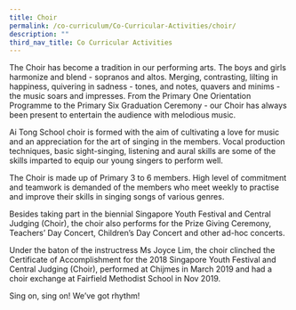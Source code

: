 ```yaml
---
title: Choir
permalink: /co-curriculum/Co-Curricular-Activities/choir/
description: ""
third_nav_title: Co Curricular Activities
---
```

The Choir has become a tradition in our performing arts. The boys and girls harmonize and blend - sopranos and altos. Merging, contrasting, lilting in happiness, quivering in sadness - tones, and notes, quavers and minims - the music soars and impresses. From the Primary One Orientation Programme to the Primary Six Graduation Ceremony - our Choir has always been present to entertain the audience with melodious music. 

  

Ai Tong School choir is formed with the aim of cultivating a love for music and an appreciation for the art of singing in the members. Vocal production techniques, basic sight-singing, listening and aural skills are some of the skills imparted to equip our young singers to perform well.

The Choir is made up of Primary 3 to 6 members. High level of commitment and teamwork is demanded of the members who meet weekly to practise and improve their skills in singing songs of various genres.

  

Besides taking part in the biennial Singapore Youth Festival and Central Judging (Choir), the choir also performs for the Prize Giving Ceremony, Teachers’ Day Concert, Children’s Day Concert and other ad-hoc concerts. 

Under the baton of the instructress Ms Joyce Lim, the choir clinched the Certificate of Accomplishment for the 2018 Singapore Youth Festival and Central Judging (Choir), performed at Chijmes in March 2019 and had a choir exchange at Fairfield Methodist School in Nov 2019. 

Sing on, sing on! We’ve got rhythm!